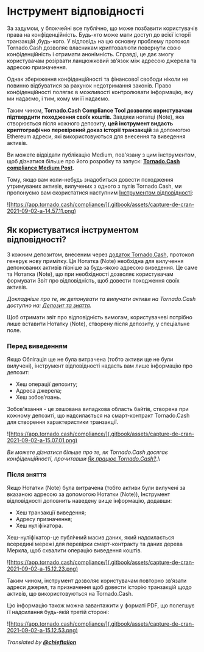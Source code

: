 # Інструмент відповідності

За задумом, у блокчейні все публічно, що може позбавити користувачів права на конфіденційність. Будь-хто може мати доступ до всієї історії транзакцій ,будь-кого. У відповідь на цю основну проблему протокол Tornado.Cash дозволяє власникам криптовалюти повернути свою конфіденційність і отримати анонімність. Справді, це дає змогу користувачам розірвати ланцюжковий зв’язок між адресою джерела та адресою призначення.

Однак збереження конфіденційності та фінансової свободи ніколи не повинно відбуватися за рахунок недотримання законів. Право конфіденційності полягає в можливості контролювати інформацію, яку ми надаємо, і тим, кому ми її надаємо. 

Таким чином, **Tornado.Cash Compliance Tool дозволяє користувачам підтвердити походження своїх коштів.** Завдяки нотатці (Note), яка створюється після кожного депозиту, **цей інструмент видасть криптографічно перевірений доказ історії транзакцій** за допомогою Ethereum адреси, які використовуються для внесення та виведення активів.

Ви можете відвідати публікацію Medium, пов'язану з цим інструментом, щоб дізнатися більше про його розробку та запуск: [**Tornado.Cash compliance Medium Post**](https://tornado-cash.medium.com/tornado-cash-compliance-9abbf254a370).

Тому, якщо вам коли-небудь знадобиться довести походження утримуваних активів, вилучених з одного з пулів Tornado.Cash, ми пропонуємо вам скористатися наступним [Інструментом відповідності](https://app.tornado.cash/compliance/):

![https://app.tornado.cash/compliance/](.gitbook/assets/capture-de-cran-2021-09-02-a-14.57.11.png)

## Як користуватися інструментом відповідності?

З кожним депозитом, внесеним через [додаток Tornado.Cash](https://app.tornado.cash/), протокол генерує нову примітку. Ця Нотатка (Note) необхідна для вилучення депонованих активів пізніше за будь-якою адресою виведення. Це саме та Нотатка (Note), що при необхідності дозволяє користувачам формувати Звіт про відповідність, щоб довести походження своїх активів.

_Докладніше про те, як депонувати та вилучати активи на Tornado.Cash доступно на:_ [_Депозит та зняття_](untitled.md)_._

Щоб отримати звіт про відповідність вимогам, користувачеві потрібно лише вставити Нотатку (Note), створену після депозиту, у спеціальне поле.

### Перед виведенням

Якщо Облігація ще не була витрачена \(тобто активи ще не були вилучені\),  інструмент відповідності надасть вам лише інформацію про депозит:

* Хеш операції депозиту;
* Адреса джерела;
* Хеш зобов’язань.

Зобов'язання - це хешована випадкова область байтів, створена при кожному депозиті, що надсилається на смарт-контракт Tornado.Cash для створення характеристики транзакції.

![https://app.tornado.cash/compliance/](.gitbook/assets/capture-de-cran-2021-09-02-a-15.07.01.png)

_Ви можете дізнатися більше про те, як Tornado.Cash досягає конфіденційності, прочитавши_ [_Як працює Tornado.Cash?_](how-does-tornado.cash-work.md)\_\

### Після зняття

Якщо Нотатки (Note) була витрачена \(тобто активи були вилучені за вказаною адресою за допомогою Нотатки (Note)\), Інструмент відповідності доповнить наведену вище інформацію, додавши: 

* Хеш транзакції виведення;
* Адресу призначення;
* Хеш нуліфікатора.

Хеш-нуліфікатор-це публічний масив даних, який надсилається всередині мережі для перевірки смарт-контракту та даних дерева Меркла, щоб схвалити операцію виведення коштів.

![https://app.tornado.cash/compliance/](.gitbook/assets/capture-de-cran-2021-09-02-a-15.12.23.png)

Таким чином, інструмент дозволяє користувачам повторно зв’язати адреси джерел, та призначення щоб довести історію транзакцій щодо активів, що використовуються на Tornado.Cash.

Цю інформацію також можна завантажити у форматі PDF, що полегшує її надсилання будь-якій третій стороні:

![https://app.tornado.cash/compliance/](.gitbook/assets/capture-de-cran-2021-09-02-a-15.12.53.png)

_Translated by_ [_**@chieftalion**_](https://torn.community/u/chieftalion/)

